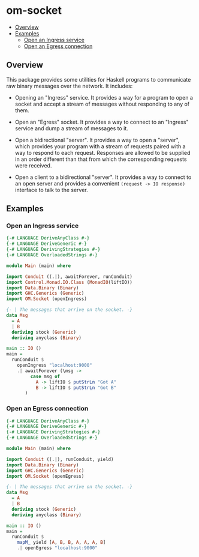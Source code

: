 # om-socket

- [Overview](#overview)
- [Examples](#examples)
    - [Open an Ingress service](#open-an-ingress-service)
    - [Open an Egress connection](#open-an-egress-connection)

## Overview

This package provides some utilities for Haskell programs to communicate raw
binary messages over the network. It includes:

* Opening an "Ingress" service.
  It provides a way for a program to open a socket and accept a
  stream of messages without responding to any of them.

* Open an "Egress" socket.
  It provides a way to connect to an "Ingress" service and dump a stream of
  messages to it.

* Open a bidirectional "server".
  It provides a way to open a "server", which provides your program with a
  stream of requests paired with a way to respond to each request. Responses are
  allowed to be supplied in an order different than that from which the
  corresponding requests were received.

* Open a client to a bidirectional "server".
  It provides a way to connect to an open server and provides a convenient
  `(request -> IO response)` interface to talk to the server.

## Examples

### Open an Ingress service

```haskell
{-# LANGUAGE DeriveAnyClass #-}
{-# LANGUAGE DeriveGeneric #-}
{-# LANGUAGE DerivingStrategies #-}
{-# LANGUAGE OverloadedStrings #-}

module Main (main) where

import Conduit ((.|), awaitForever, runConduit)
import Control.Monad.IO.Class (MonadIO(liftIO))
import Data.Binary (Binary)
import GHC.Generics (Generic)
import OM.Socket (openIngress)

{- | The messages that arrive on the socket. -}
data Msg
  = A
  | B
  deriving stock (Generic)
  deriving anyclass (Binary)

main :: IO ()
main =
  runConduit $
    openIngress "localhost:9000"
    .| awaitForever (\msg ->
         case msg of
           A -> liftIO $ putStrLn "Got A"
           B -> liftIO $ putStrLn "Got B"
       )
```

  
### Open an Egress connection

```haskell
{-# LANGUAGE DeriveAnyClass #-}
{-# LANGUAGE DeriveGeneric #-}
{-# LANGUAGE DerivingStrategies #-}
{-# LANGUAGE OverloadedStrings #-}

module Main (main) where

import Conduit ((.|), runConduit, yield)
import Data.Binary (Binary)
import GHC.Generics (Generic)
import OM.Socket (openEgress)

{- | The messages that arrive on the socket. -}
data Msg
  = A
  | B
  deriving stock (Generic)
  deriving anyclass (Binary)

main :: IO ()
main =
  runConduit $
    mapM_ yield [A, B, B, A, A, A, B]
    .| openEgress "localhost:9000"

```
